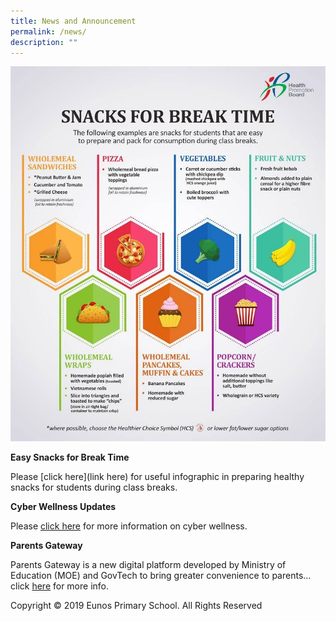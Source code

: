 ```yaml
---
title: News and Announcement
permalink: /news/
description: ""
---
```

![](/images/snacks.png)

**Easy Snacks for Break Time**

Please [click here](link here) for useful infographic in preparing healthy snacks for students during class breaks.

**Cyber Wellness Updates**

Please [click here](https://staging.d1rxw6jlar8egk.amplifyapp.com/for-parents/cyber-wellness/) for more information on cyber wellness.

**Parents Gateway**

Parents Gateway is a new digital platform developed by Ministry of Education (MOE) and GovTech to bring greater convenience to parents... click [here](https://staging.d1rxw6jlar8egk.amplifyapp.com/for-parents/parents-gateway/) for more info.

Copyright © 2019 Eunos Primary School. All Rights Reserved
